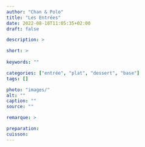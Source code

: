 ```yaml
---
author: "Chan & Polo"
title: "Les Entrées"
date: 2022-08-18T11:05:35+02:00
draft: false

description: >

short: >
    
keywords: ""

categories: ["entrée", "plat", "dessert", "base"]
tags: []

photo: "images/"
alt: ""
caption: ""
source: ""

remarque: >

preparation: 
cuisson: 
---
```

